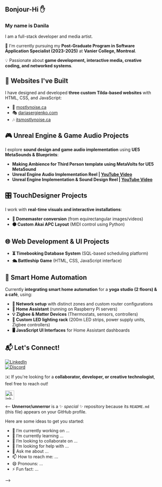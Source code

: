 ## Bonjour-Hi ✋
### My name is Danila

I am a full-stack developer and media artist.


🌱 I'm currently pursuing my **Post-Graduate Program in Software Application Specialist (2023-2025)** at **Vanier College, Montreal**.  

💡 Passionate about **game development, interactive media, creative coding, and networked systems**.  


## 🎨 Websites I've Built
I have designed and developed **three custom Tilda-based websites** with HTML, CSS, and JavaScript:
- 🎵 [mostlynoise.ca](https://mostlynoise.ca)
- 🎭 [dariasergienko.com](https://dariasergienko.com)
- 🎶 [itsmostlynoise.ca](https://itsmostlynoise.ca)


## 🎮 Unreal Engine & Game Audio Projects  
I explore **sound design and game audio implementation** using **UE5 MetaSounds & Blueprints**:
- **Making Ambience for Third Person template using MetaVolts for UE5 MetaSound**
- **Unreal Engine Audio Implementation Reel | [YouTube Video](https://youtube.com/your-link)**
- **Unreal Engine Implementation & Sound Design Reel | [YouTube Video](https://youtube.com/your-link)**  


## 🎛️ TouchDesigner Projects  
I work with **real-time visuals and interactive installations**:  
- **🔵 Domemaster conversion** (from equirectangular images/videos)  
- **🟠 Custom Akai APC Layout** (MIDI control using Python)  


## 🌐 Web Development & UI Projects  
- **⏳ Timebooking Database System** (SQL-based scheduling platform)  
- **🛳️ Battleship Game** (HTML, CSS, JavaScript interface)  


## 🏡 Smart Home Automation  
Currently **integrating smart home automation** for a **yoga studio (2 floors) & a café**, using:  
- **📡 Network setup** with distinct zones and custom router configurations  
- **🤖 Home Assistant** (running on Raspberry Pi servers)  
- **💡 Zigbee & Matter Devices** (Thermostats, sensors, controllers)  
- **🔌 Custom LED lighting rack** (200m LED strips, power supply units, Zigbee controllers)  
- **🖥️ JavaScript UI Interfaces** for Home Assistant dashboards  


## 📬 Let's Connect!  
[![LinkedIn](https://raw.githubusercontent.com/danielcranney/readme-generator/main/public/icons/socials/linkedin.svg)](https://linkedin.com/in/your-profile)  
[![Discord](https://raw.githubusercontent.com/danielcranney/readme-generator/main/public/icons/socials/discord.svg)](https://discord.com/invite/your-invite-link)  

✉️ If you're looking for a **collaborator, developer, or creative technologist**, feel free to reach out!


<a href="https://sdfsdf.com" target="_blank">
  <img src="https://raw.githubusercontent.com/danielcranney/readme-generator/main/public/icons/socials/linkedin.svg" 
       width="30" height="30" alt="Linkedin" />
</a>















<--
**Unnerror/unnerror** is a ✨ _special_ ✨ repository because its `README.md` (this file) appears on your GitHub profile.

Here are some ideas to get you started:

- 🔭 I’m currently working on ...
- 🌱 I’m currently learning ...
- 👯 I’m looking to collaborate on ...
- 🤔 I’m looking for help with ...
- 💬 Ask me about ...
- 📫 How to reach me: ...
- 😄 Pronouns: ...
- ⚡ Fun fact: ...

-->
